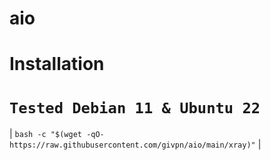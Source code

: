# aio

# Installation
# `Tested Debian 11 & Ubuntu 22`


| `bash -c "$(wget -qO- https://raw.githubusercontent.com/givpn/aio/main/xray)"` |
